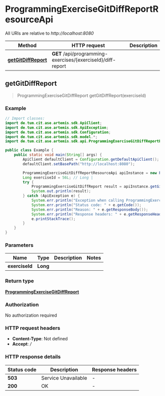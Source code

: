 # ProgrammingExerciseGitDiffReportResourceApi

All URIs are relative to *http://localhost:8080*

| Method | HTTP request | Description |
|------------- | ------------- | -------------|
| [**getGitDiffReport**](ProgrammingExerciseGitDiffReportResourceApi.md#getGitDiffReport) | **GET** /api/programming-exercises/{exerciseId}/diff-report |  |



## getGitDiffReport

> ProgrammingExerciseGitDiffReport getGitDiffReport(exerciseId)



### Example

```java
// Import classes:
import de.tum.cit.ase.artemis.sdk.ApiClient;
import de.tum.cit.ase.artemis.sdk.ApiException;
import de.tum.cit.ase.artemis.sdk.Configuration;
import de.tum.cit.ase.artemis.sdk.model.*;
import de.tum.cit.ase.artemis.sdk.api.ProgrammingExerciseGitDiffReportResourceApi;

public class Example {
    public static void main(String[] args) {
        ApiClient defaultClient = Configuration.getDefaultApiClient();
        defaultClient.setBasePath("http://localhost:8080");

        ProgrammingExerciseGitDiffReportResourceApi apiInstance = new ProgrammingExerciseGitDiffReportResourceApi(defaultClient);
        Long exerciseId = 56L; // Long | 
        try {
            ProgrammingExerciseGitDiffReport result = apiInstance.getGitDiffReport(exerciseId);
            System.out.println(result);
        } catch (ApiException e) {
            System.err.println("Exception when calling ProgrammingExerciseGitDiffReportResourceApi#getGitDiffReport");
            System.err.println("Status code: " + e.getCode());
            System.err.println("Reason: " + e.getResponseBody());
            System.err.println("Response headers: " + e.getResponseHeaders());
            e.printStackTrace();
        }
    }
}
```

### Parameters


| Name | Type | Description  | Notes |
|------------- | ------------- | ------------- | -------------|
| **exerciseId** | **Long**|  | |

### Return type

[**ProgrammingExerciseGitDiffReport**](ProgrammingExerciseGitDiffReport.md)

### Authorization

No authorization required

### HTTP request headers

- **Content-Type**: Not defined
- **Accept**: */*

### HTTP response details
| Status code | Description | Response headers |
|-------------|-------------|------------------|
| **503** | Service Unavailable |  -  |
| **200** | OK |  -  |

